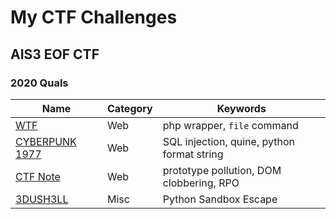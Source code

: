 # My CTF Challenges
## AIS3 EOF CTF
### 2020  Quals

   Name   | Category | Keywords
----------|----------|----------
[WTF](ais3-eof/2020-quals/Web/what-the-file)             | Web  | php wrapper, `file` command
[CYBERPUNK 1977](ais3-eof/2020-quals/Web/CYBERPUNK1977)  | Web  | SQL injection, quine, python format string
[CTF Note](ais3-eof/2020-quals/Web/ctf-note)             | Web  | prototype pollution, DOM clobbering, RPO
[3DUSH3LL](ais3-eof/2020-quals/3DUSHELL)                 | Misc | Python Sandbox Escape
